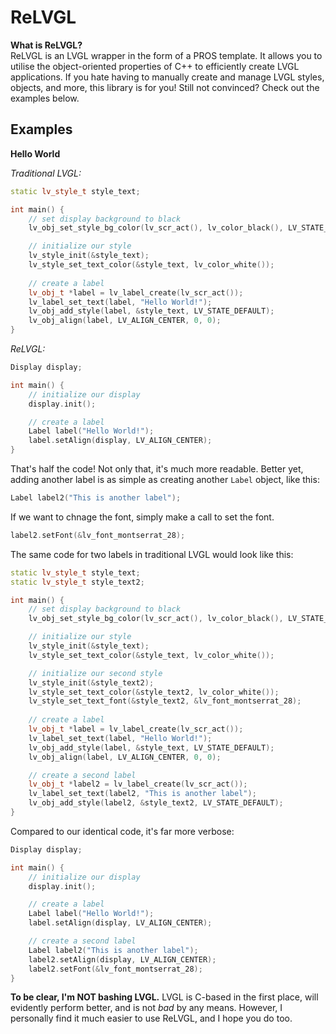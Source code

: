 # ReLVGL

**What is ReLVGL?**\
ReLVGL is an LVGL wrapper in the form of a PROS template. It allows you to utilise the object-oriented properties of C++ to efficiently create LVGL applications. If you hate having to manually create and manage LVGL styles, objects, and more, this library is for you! Still not convinced? Check out the examples below.

## Examples
**Hello World**

*Traditional LVGL:*
```cpp
static lv_style_t style_text;

int main() {
    // set display background to black
    lv_obj_set_style_bg_color(lv_scr_act(), lv_color_black(), LV_STATE_DEFAULT);

    // initialize our style
    lv_style_init(&style_text);
    lv_style_set_text_color(&style_text, lv_color_white());
    
    // create a label
    lv_obj_t *label = lv_label_create(lv_scr_act());
    lv_label_set_text(label, "Hello World!");
    lv_obj_add_style(label, &style_text, LV_STATE_DEFAULT);
    lv_obj_align(label, LV_ALIGN_CENTER, 0, 0);
}
```

*ReLVGL:*
```cpp
Display display;

int main() {
    // initialize our display
    display.init();

    // create a label
    Label label("Hello World!");
    label.setAlign(display, LV_ALIGN_CENTER);
}
```

That's half the code! Not only that, it's much more readable. Better yet, adding another label is as simple as creating another `Label` object, like this:

```cpp
Label label2("This is another label");
```

If we want to chnage the font, simply make a call to set the font.

```cpp
label2.setFont(&lv_font_montserrat_28);
```

The same code for two labels in traditional LVGL would look like this:

```cpp
static lv_style_t style_text;
static lv_style_t style_text2;

int main() {
    // set display background to black
    lv_obj_set_style_bg_color(lv_scr_act(), lv_color_black(), LV_STATE_DEFAULT);

    // initialize our style
    lv_style_init(&style_text);
    lv_style_set_text_color(&style_text, lv_color_white());

    // initialize our second style
    lv_style_init(&style_text2);
    lv_style_set_text_color(&style_text2, lv_color_white());
    lv_style_set_text_font(&style_text2, &lv_font_montserrat_28);
    
    // create a label
    lv_obj_t *label = lv_label_create(lv_scr_act());
    lv_label_set_text(label, "Hello World!");
    lv_obj_add_style(label, &style_text, LV_STATE_DEFAULT);
    lv_obj_align(label, LV_ALIGN_CENTER, 0, 0);

    // create a second label
    lv_obj_t *label2 = lv_label_create(lv_scr_act());
    lv_label_set_text(label2, "This is another label");
    lv_obj_add_style(label2, &style_text2, LV_STATE_DEFAULT);
}
```

Compared to our identical code, it's far more verbose:

```cpp
Display display;

int main() {
    // initialize our display
    display.init();

    // create a label
    Label label("Hello World!");
    label.setAlign(display, LV_ALIGN_CENTER);

    // create a second label
    Label label2("This is another label");
    label2.setAlign(display, LV_ALIGN_CENTER);
    label2.setFont(&lv_font_montserrat_28);
}
```

**To be clear, I'm NOT bashing LVGL.** LVGL is C-based in the first place, will evidently perform better, and is not *bad* by any means. However, I personally find it much easier to use ReLVGL, and I hope you do too.